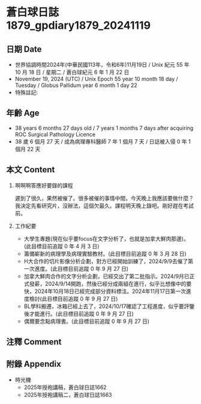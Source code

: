 [_metadata_:encoding]: - "utf-8"
[_metadata_:language]: - "zh-Hant-TW"
[_metadata_:fileformat]: - "markdown"
[_metadata_:MIME_type]: - "text/plain"
[_metadata_:markdown_version]: - "commonmark version 0.30"
[_metadata_:markdown_spec]: - "https://spec.commonmark.org/0.30/"

# 蒼白球日誌1879_gpdiary1879_20241119 #

## 日期 Date ##

* 世界協調時間2024年(中華民國113年，令和6年)11月19日 / Unix 紀元 55 年 10 月 18 日 / 星期二 / 蒼白球紀元 6 年 1 月 22 日
* November 19, 2024 (UTC) / Unix Epoch 55 year 10 month 18 day / Tuesday / Globus Pallidum year 6 month 1 day 22
* 特殊註記:

## 年齡 Age ##

* 38 years 6 months 27 days old / 7 years 1 months 7 days after acquiring ROC Surgical Pathology Licence
* 38 歲 6 個月 27 天 / 成為病理專科醫師 7 年 1 個月 7 天 / 日誌被入侵 0 年 1 個月 22 天

## 本文 Content ##

1. 啊啊啊答應好要錄的課程

    遲到了很久，果然被催了。很多被催的事情中間，今天晚上我應該要做什麼？我決定先看研究片，沒辦法，這個欠最久。課程明天晚上錄吧。剛好趕在考試前。

2. 工作紀要

    - 大學生專題(現在似乎要focus在文字分析了，也就是加拿大鮮肉那邊)。(此目標目前追蹤 0 年 4 月 3 日)
    - 籌備嶄新的病理學及病理實驗教材。(此目標目前追蹤 0 年 3 月 28 日)
    - H大合作的切片影像分析企劃，對方已經開始訓練了，2024/9/9去催了第一次進度。(此目標目前追蹤 0 年 9 月 27 日)
    - 加拿大鮮肉合作的文字分析企劃，已經交出了第二批指示。2024/9月已正式發薪，2024/9/14開跑，然後已經分成兩組在進行，似乎比想像中的要快，2024年10月18日已經完成部分資料標注。2024年11月17日第一次進度檢討(此目標目前追蹤 0 年 9 月 27 日)
    - BL學科搬遷，冰箱已經上去了，2024/10/17確認了工程進度，似乎要評鑒後才能進行。(此目標目前追蹤 0 年 9 月 27 日)
    - 偶爾要念點病理書。(此目標目前追蹤 0 年 9 月 27 日)

## 注釋 Comment ##


## 附錄 Appendix ##

* 時光機
    - 2025年授袍講稿，蒼白球日誌1662
    - 2025年授袍講稿二，蒼白球日誌1663
